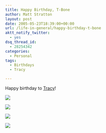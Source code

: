 ```yaml
---
title: Happy Birthday, T-Bone
author: Matt Stratton
layout: post
date: 2005-05-23T18:39:00+00:00
url: /life-in-general/happy-birthday-t-bone
aktt_notify_twitter:
  - yes
dsq_thread_id:
  - 28254342
categories:
  - Personal
tags:
  - Birthdays
  - Tracy

---
```

Happy birthday to [Tracy][1]!
  
![][2]

![][3]

![][4]

![][5]

<img alt="" />

<img alt="" />

<img alt="" />

<img alt="" />

 [1]: https://tavist.livejournal.com
 [2]: https://photos11.flickr.com/11961491_7c5f5f017e.jpg
 [3]: https://photos8.flickr.com/7396811_5393c8ae58_o.jpg
 [4]: https://photos4.flickr.com/4962506_ebea5c590c_o.jpg
 [5]: https://photos5.flickr.com/4962508_7ca727e3bf_o.jpg